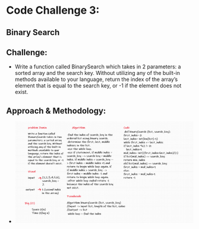 # Code Challenge 3:

## Binary Search

## Challenge:
* Write a function called BinarySearch which takes in 2 parameters: a sorted array and the search key. Without utilizing any of the built-in methods available to your language, return the index of the array’s element that is equal to the search key, or -1 if the element does not exist.

## Approach & Methodology:
* ![Binary Search](../../images/code-chal-3.png)

